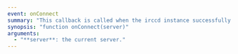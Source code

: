 ```yaml
---
event: onConnect
summary: "This callback is called when the irccd instance successfully connect to a server."
synopsis: "function onConnect(server)"
arguments:
  - "**server**: the current server."
---
```

